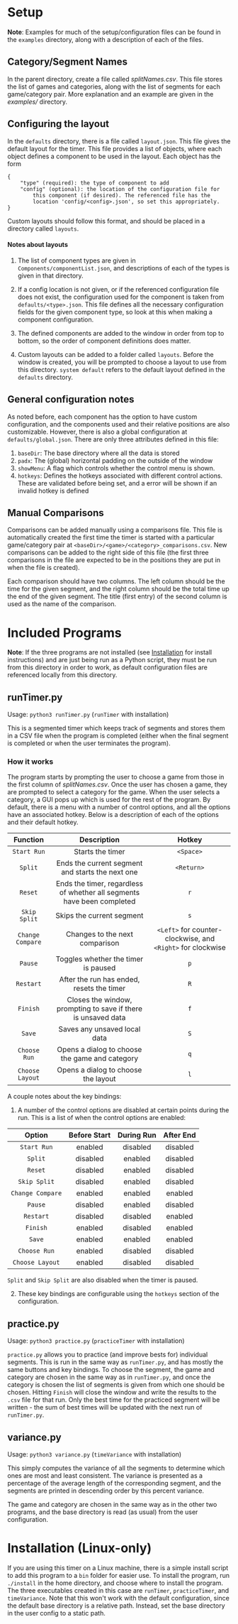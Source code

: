 # Setup

__Note__: Examples for much of the setup/configuration files can be
found in the `examples` directory, along with a description of each
of the files.

## Category/Segment Names
In the parent directory, create a file called *splitNames.csv*. This 
file stores the list of games and categories, along with the list
of segments for each game/category pair.  More explanation and an 
example are given in the *examples/* directory.

## Configuring the layout

In the `defaults` directory, there is a file called `layout.json`.
This file gives the default layout for the timer. This file
provides a list of objects, where each object defines a component
to be used in the layout. Each object has the form
```
{
    "type" (required): the type of component to add
    "config" (optional): the location of the configuration file for
        this component (if desired). The referenced file has the
        location 'config/<config>.json', so set this appropriately.
}
```

Custom layouts should follow this format, and should be placed in a
directory called `layouts`.

#### Notes about layouts

1. The list of component types are given in
`Components/componentList.json`, and descriptions of each of the
types is given in that directory.

2. If a config location is not given, or if the referenced
configuration file does not exist, the configuration used for the
component is taken from `defaults/<type>.json`. This file defines
all the necessary configuration fields for the given component
type, so look at this when making a component configuration.

3. The defined components are added to the window in order from top to
bottom, so the order of component definitions does matter.

4. Custom layouts can be added to a folder called `layouts`. Before
the window is created, you will be prompted to choose a layout to
use from this directory. `system default` refers to the default layout
defined in the `defaults` directory.

## General configuration notes

As noted before, each component has the option to have custom
configuration, and the components used and their relative positions
are also customizable. However, there is also a global
configuration at `defaults/global.json`. There are only three
attributes defined in this file:

1. `baseDir`: The base directory where all the data is stored
2. `padx`: The (global) horizontal padding on the outside of the
window
3. `showMenu`: A flag which controls whether the control menu is
shown.
3. `hotkeys`: Defines the hotkeys associated with different control
actions. These are validated before being set, and a error will be
shown if an invalid hotkey is defined

## Manual Comparisons

Comparisons can be added manually using a comparisons file. This
file is automatically created the first time the timer is started
with a particular game/category pair at
`<baseDir>/<game>/<category>_comparisons.csv`. New comparisons can
be added to the right side of this file (the first three
comparisons in the file are expected to be in the positions they
are put in when the file is created). 

Each comparison should have two columns. The left column should be
the time for the given segment, and the right column should be the
total time up the end of the given segment. The title (first entry)
of the second column is used as the name of the comparison.

# Included Programs

__Note__: If the three programs are not installed (see
[Installation](#installation-linux-only) for install instructions) and are just
being run as a Python script, they must be run from this directory
in order to work, as default configuration files are referenced
locally from this directory.

## runTimer.py

Usage: `python3 runTimer.py` (`runTimer` with installation)

This is a segmented timer which keeps track of segments and stores
them in a CSV file when the program is completed (either when the
final segment is completed or when the user terminates the
program).

### How it works

The program starts by prompting the user to choose a game from
those in the first column of *splitNames.csv*. Once the user has
chosen a game, they are prompted to select a category for the game.
When the user selects a category, a GUI pops up which is used for
the rest of the program. By default, there is a menu with a number
of control options, and all the options have an associated hotkey.
Below is a description of each of the options and their default hotkey.

|Function|Description|Hotkey|
|:------:|:---------:|:----:|
|`Start Run`|Starts the timer|`<Space>`|
|`Split`|Ends the current segment and starts the next one|`<Return>`|
|`Reset`|Ends the timer, regardless of whether all segments have been completed|`r`|
|`Skip Split`|Skips the current segment|`s`|
|`Change Compare`|Changes to the next comparison|`<Left>` for counter-clockwise, and `<Right>` for clockwise|
|`Pause`|Toggles whether the timer is paused|`p`|
|`Restart`|After the run has ended, resets the timer|`R`|
|`Finish`|Closes the window, prompting to save if there is unsaved data|`f`|
|`Save`|Saves any unsaved local data|`S`|
|`Choose Run`|Opens a dialog to choose the game and category|`q`|
|`Choose Layout`|Opens a dialog to choose the layout|`l`|

A couple notes about the key bindings:

1. A number of the control options are disabled at certain points
during the run. This is a list of when the control options are
enabled:

|Option|Before Start|During Run|After End|
|:----:|:----------:|:--------:|:-------:|
|`Start Run`|enabled|disabled|disabled|
|`Split`|disabled|enabled|disabled|
|`Reset`|disabled|enabled|disabled|
|`Skip Split`|disabled|enabled|disabled|
|`Change Compare`|enabled|enabled|enabled|
|`Pause`|disabled|enabled|disabled|
|`Restart`|disabled|disabled|enabled|
|`Finish`|enabled|disabled|enabled|
|`Save`|enabled|enabled|enabled|
|`Choose Run`|enabled|disabled|disabled|
|`Choose Layout`|enabled|disabled|disabled|

`Split` and `Skip Split` are also disabled when the timer is
paused.

2. These key bindings are configurable using the `hotkeys`
section of the configuration.

## practice.py

Usage: `python3 practice.py` (`practiceTimer` with installation)

`practice.py` allows you to practice (and improve bests for)
individual segments. This is run in the same way as `runTimer.py`,
and has mostly the same buttons and key bindings. To choose the
segment, the game and category are chosen in the same way as in
`runTimer.py`, and once the category is chosen the list of segments
is given from which one should be chosen. Hitting `Finish`
will close the window and write the results to the `.csv` file for
that run. Only the best time for the practiced segment will be
written - the sum of best times will be updated with the next run
of `runTimer.py`.

## variance.py

Usage: `python3 variance.py` (`timeVariance` with installation)

This simply computes the variance of all the segments to determine
which ones are most and least consistent. The variance is presented
as a percentage of the average length of the corresponding segment,
and the segments are printed in descending order by this percent
variance.

The game and category are chosen in the same way as in the other
two programs, and the base directory is read (as usual) from the
user configuration.

# Installation (Linux-only)

If you are using this timer on a Linux machine, there is a simple
install script to add this program to a `bin` folder for easier
use. To install the program, run `./install` in the home directory,
and choose where to install the program. The three executables
created in this case are `runTimer`, `practiceTimer`, and
`timeVariance`. Note that this won't work with the default
configuration, since the default base directory is a relative path.
Instead, set the base directory in the user config to a static
path.
